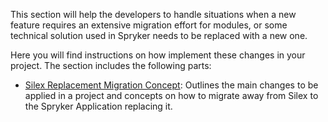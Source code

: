 This section will help the developers to handle situations when a new feature requires an extensive migration effort for modules, or some technical solution used in Spryker needs to be replaced with a new one.

Here you will find instructions on how implement these changes in your project. The section includes the following parts:

* [Silex Replacement Migration Concept](https://documentation.spryker.com/v3/docs/en/silex-replacement): Outlines the main changes to be applied in a project and concepts on how to migrate away from Silex to the Spryker Application replacing it.